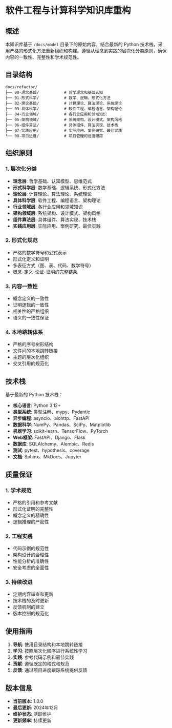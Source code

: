 # 软件工程与计算科学知识库重构

## 概述

本知识库基于 `/docs/model` 目录下的原始内容，结合最新的 Python 技术栈，采用严格的形式化方法重新组织和构建。遵循从理念到实践的层次化分类原则，确保内容的一致性、完整性和学术规范性。

## 目录结构

```
docs/refactor/
├── 00-理念基础/           # 哲学理念和基础认知
├── 01-形式科学/           # 数学、逻辑、形式化方法
├── 02-理论基础/           # 计算理论、算法理论、系统理论
├── 03-具体科学/           # 软件工程、编程语言、架构理论
├── 04-行业领域/           # 各行业应用和领域知识
├── 05-架构领域/           # 系统架构、设计模式、架构风格
├── 06-组件算法/           # 具体组件、算法实现、技术栈
├── 07-实践应用/           # 实际应用、案例研究、最佳实践
└── 08-项目进度/           # 项目管理和进度跟踪
```

## 组织原则

### 1. 层次化分类
- **理念层**: 哲学基础、认知模型、思维范式
- **形式科学层**: 数学基础、逻辑系统、形式化方法
- **理论层**: 计算理论、算法理论、系统理论
- **具体科学层**: 软件工程、编程语言、架构理论
- **行业领域层**: 各行业应用和领域知识
- **架构领域层**: 系统架构、设计模式、架构风格
- **组件算法层**: 具体组件、算法实现、技术栈
- **实践应用层**: 实际应用、案例研究、最佳实践

### 2. 形式化规范
- 严格的数学符号和公式表示
- 形式化定义和证明
- 多表征方式（图、表、代码、数学符号）
- 概念-定义-论证-证明的完整链条

### 3. 内容一致性
- 概念定义的一致性
- 证明逻辑的一致性
- 相关性的严格组织
- 语义的一致性保证

### 4. 本地跳转体系
- 严格的序号树形结构
- 文件间的本地跳转链接
- 主题的层次化组织
- 交叉引用的规范化

## 技术栈

基于最新的 Python 技术栈：
- **核心语言**: Python 3.12+
- **类型系统**: 类型注解、mypy、Pydantic
- **异步编程**: asyncio、aiohttp、FastAPI
- **数据科学**: NumPy、Pandas、SciPy、Matplotlib
- **机器学习**: scikit-learn、TensorFlow、PyTorch
- **Web框架**: FastAPI、Django、Flask
- **数据库**: SQLAlchemy、Alembic、Redis
- **测试**: pytest、hypothesis、coverage
- **文档**: Sphinx、MkDocs、Jupyter

## 质量保证

### 1. 学术规范
- 严格的引用和参考文献
- 形式化证明的完整性
- 概念定义的精确性
- 逻辑推理的严密性

### 2. 工程实践
- 代码示例的规范性
- 架构设计的合理性
- 性能分析的准确性
- 安全考虑的全面性

### 3. 持续改进
- 定期内容审查和更新
- 技术栈的及时更新
- 反馈机制的建立
- 版本控制的规范化

## 使用指南

1. **导航**: 使用目录结构和本地跳转链接
2. **学习**: 按照层次化顺序进行系统性学习
3. **实践**: 参考代码示例和最佳实践
4. **贡献**: 遵循既定的格式和规范
5. **反馈**: 通过项目进度跟踪系统提供反馈

## 版本信息

- **当前版本**: 1.0.0
- **最后更新**: 2024年12月
- **维护状态**: 活跃维护
- **更新频率**: 持续更新
